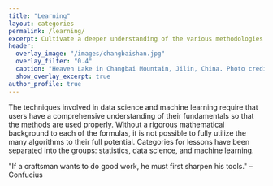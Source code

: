```yaml
---
title: "Learning"
layout: categories
permalink: /learning/
excerpt: Cultivate a deeper understanding of the various methodologies within statistics, data science, and machine learning. By looking closer at the fundamentals behind each of the concepts, we can begin to gain a comprehensive view of how they work. <br>
header:
  overlay_image: "/images/changbaishan.jpg"
  overlay_filter: "0.4"
  caption: "Heaven Lake in Changbai Mountain, Jilin, China. Photo credit: [**Sam Balye**](https://unsplash.com/photos/IadGPoOOTms)"
  show_overlay_excerpt: true
author_profile: true
---
```

The techniques involved in data science and machine learning require that users have a comprehensive understanding of their fundamentals so that the methods are used properly. Without a rigorous mathematical background to each of the formulas, it is not possible to fully utilize the many algorithms to their full potential. Categories for lessons have been separated into the groups: statistics, data science, and machine learning.

"If a craftsman wants to do good work, he must first sharpen his tools." – Confucius
